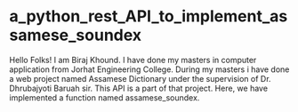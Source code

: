 # a_python_rest_API_to_implement_assamese_soundex
Hello Folks! I am Biraj Khound. I have done my masters in computer application from Jorhat Engineering College. During my masters i have done a web project named Assamese Dictionary under the supervision of Dr. Dhrubajyoti Baruah sir. This API is a part of that project. Here, we have implemented a function named assamese_soundex. 
